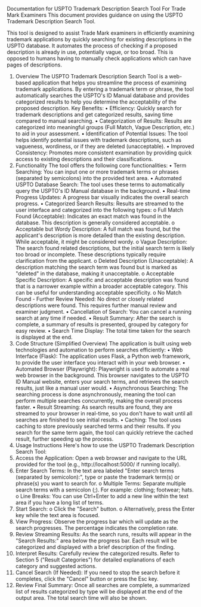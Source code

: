 Documentation for USPTO Trademark Description Search Tool
For Trade Mark Examiners
This document provides guidance on using the USPTO Trademark Description Search Tool. 

This tool is designed to assist Trade Mark examiners in efficiently examining trademark applications by quickly searching for existing descriptions in the USPTO database. It automates the process of checking if a proposed description is already in use, potentially vague, or too broad. This is opposed to humans having to manually check applications which can have pages of descriptions.
1. Overview
The USPTO Trademark Description Search Tool is a web-based application that helps you streamline the process of examining trademark applications. By entering a trademark term or phrase, the tool automatically searches the USPTO's ID Manual database and provides categorized results to help you determine the acceptability of the proposed description.
Key Benefits:
•	Efficiency: Quickly search for trademark descriptions and get categorized results, saving time compared to manual searching.
•	Categorization of Results: Results are categorized into meaningful groups (Full Match, Vague Description, etc.) to aid in your assessment.
•	Identification of Potential Issues: The tool helps identify potential issues with trademark descriptions, such as vagueness, wordiness, or if they are deleted (unacceptable).
•	Improved Consistency: Promotes more consistent examination by providing quick access to existing descriptions and their classifications.
2. Functionality
The tool offers the following core functionalities:
•	Term Searching: You can input one or more trademark terms or phrases (separated by semicolons) into the provided text area.
•	Automated USPTO Database Search: The tool uses these terms to automatically query the USPTO's ID Manual database in the background.
•	Real-time Progress Updates: A progress bar visually indicates the overall search progress.
•	Categorized Search Results: Results are streamed to the user interface and categorized into the following types:
o	Full Match Found (Acceptable): Indicates an exact match was found in the database. This description is generally considered acceptable.
o	Acceptable but Wordy Description: A full match was found, but the applicant's description is more detailed than the existing description. While acceptable, it might be considered wordy.
o	Vague Description: The search found related descriptions, but the initial search term is likely too broad or incomplete. These descriptions typically require clarification from the applicant.
o	Deleted Description (Unacceptable): A description matching the search term was found but is marked as "deleted" in the database, making it unacceptable.
o	Acceptable Specific Description: A specific and acceptable description was found that is a narrower example within a broader acceptable category. This can be useful for understanding acceptable specificity.
o	No Match Found - Further Review Needed: No direct or closely related descriptions were found. This requires further manual review and examiner judgment.
•	Cancellation of Search: You can cancel a running search at any time if needed.
•	Result Summary: After the search is complete, a summary of results is presented, grouped by category for easy review.
•	Search Time Display: The total time taken for the search is displayed at the end.
3. Code Structure (Simplified Overview)
The application is built using web technologies and automation to perform searches efficiently:
•	Web Interface (Flask): The application uses Flask, a Python web framework, to provide the user interface you interact with in your web browser.
•	Automated Browser (Playwright): Playwright is used to automate a real web browser in the background. This browser navigates to the USPTO ID Manual website, enters your search terms, and retrieves the search results, just like a manual user would.
•	Asynchronous Searching: The searching process is done asynchronously, meaning the tool can perform multiple searches concurrently, making the overall process faster.
•	Result Streaming: As search results are found, they are streamed to your browser in real-time, so you don't have to wait until all searches are finished to see initial results.
•	Caching: The tool uses caching to store previously searched terms and their results. If you search for the same term again, the tool can quickly retrieve the cached result, further speeding up the process.
4. Usage Instructions
Here's how to use the USPTO Trademark Description Search Tool:
1.	Access the Application: Open a web browser and navigate to the URL provided for the tool (e.g., http://localhost:5000/ if running locally).
2.	Enter Search Terms: In the text area labeled "Enter search terms (separated by semicolon):", type or paste the trademark term(s) or phrase(s) you want to search for.
o	Multiple Terms: Separate multiple search terms with a semicolon (;). For example: clothing; footwear; hats.
o	Line Breaks: You can use Ctrl+Enter to add a new line within the text area if you have a long list of terms.
3.	Start Search:
o	Click the "Search" button.
o	Alternatively, press the Enter key while the text area is focused.
4.	View Progress: Observe the progress bar which will update as the search progresses. The percentage indicates the completion rate.
5.	Review Streaming Results: As the search runs, results will appear in the "Search Results:" area below the progress bar. Each result will be categorized and displayed with a brief description of the finding.
6.	Interpret Results: Carefully review the categorized results. Refer to Section 5 ("Result Categories") for detailed explanations of each category and suggested actions.
7.	Cancel Search (If Needed): If you need to stop the search before it completes, click the "Cancel" button or press the Esc key.
8.	Review Final Summary: Once all searches are complete, a summarized list of results categorized by type will be displayed at the end of the output area. The total search time will also be shown.

